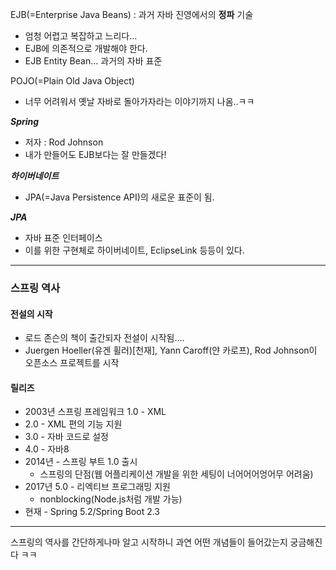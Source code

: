 EJB(=Enterprise Java Beans) : 과거 자바 진영에서의 **정파** 기술
* 엄청 어렵고 복잡하고 느리다...
* EJB에 의존적으로 개발해야 한다.
* EJB Entity Bean... 과거의 자바 표준

POJO(=Plain Old Java Object)
* 너무 어려워서 옛날 자바로 돌아가자라는 이야기까지 나옴..ㅋㅋ

***Spring***
* 저자 : Rod Johnson
* 내가 만들어도 EJB보다는 잘 만들겠다!

***하이버네이트***
* JPA(=Java Persistence API)의 새로운 표준이 됨.

***JPA***
* 자바 표준 인터페이스
* 이를 위한 구현체로 하이버네이트, EclipseLink 등등이 있다.
---

### 스프링 역사

#### 전설의 시작
* 로드 존슨의 책이 출간되자 전설이 시작됨....
* Juergen Hoeller(유겐 휠러)[천재], Yann Caroff(얀 카로프), Rod Johnson이 오픈소스 프로젝트를 시작

#### 릴리즈
* 2003년 스프링 프레임워크 1.0 - XML
* 2.0 - XML 편의 기능 지원
* 3.0 - 자바 코드로 설정
* 4.0 - 자바8
* 2014년 - 스프링 부트 1.0 출시
	* 스프링의 단점(웹 어플리케이션 개발을 위한 세팅이 너어어어엉어무 어려움)
* 2017년 5.0 - 리엑티브 프로그래밍 지원
	* nonblocking(Node.js처럼 개발 가능)
* 현재 - Spring 5.2/Spring Boot 2.3
---
스프링의 역사를 간단하게나마 알고 시작하니 과연 어떤 개념들이 들어갔는지 궁금해진다 ㅋㅋ



